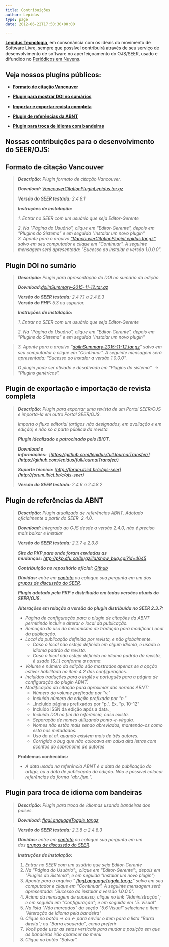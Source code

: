 ```yaml
---
title: Contribuições
author: Lepidus
type: page
date: 2012-06-22T17:50:30+00:00

---
```

**[Lepidus Tecnologia][1]**, em consonância com os ideais do movimento de Software Livre, sempre que possível contribuirá através de seu serviço de desenvolvimento de software no aperfeiçoamento do OJS/SEER, usado e difundido no [Periódicos em Nuvens][2].

## Veja nossos plugins públicos:

- **[Formato de citação Vancouver](http://periodicos.emnuvens.com.br/wp-content/uploads/2012/06/VancouverCitationPluginLepidus.tar.gz)**  

- **[Plugin para mostrar DOI no sumários](http://periodicos.emnuvens.com.br/wp-content/uploads/2015/11/doiInSummary-2015-11-12.tar.gz)**  

- **[Importar e exportar revista completa](https://github.com/lepidus/fullJournalTransfer/)**  

- **[Plugin de referências da ABNT](http://pkp.sfu.ca/bugzilla/show_bug.cgi?id=4645)**  

- **[Plugin para troca de idioma com bandeiras](http://periodicos.emnuvens.com.br/wp-content/uploads/2013/03/flagLanguageToggle.tar.gz)**

## Nossas contribuições para o desenvolvimento do SEER/OJS:

## Formato de citação Vancouver

> _**Descrição:** Plugin formato de citação Vancouver._
> 
> _**Download:** [VancouverCitationPluginLepidus.tar.gz][4]_
> 
> _**Versão do SEER testada:** 2.4.8.1_
> 
> _**Instruções de instalação:**_
> 
>   _1. Entrar no SEER com um usuário que seja Editor-Gerente_
>   
>    _2. Na "Página do Usuário", clique em "Editor-Gerente", depois em "Plugins do Sistema" e em seguida "Instalar um novo plugin"_  
>   _3. Aponte para o arquivo ["VancouverCitationPluginLepidus.tar.gz"][4] salvo em seu computador e clique em "Continuar". A seguinte mensagem será apresentada: "Sucesso ao instalar a versão 1.0.0.0"._

## Plugin DOI no sumário

> _**Descrição:** Plugin para apresentação do DOI no sumário da edição._
> 
> _**Download:**[doiInSummary-2015-11-12.tar.gz][5]_
> 
> _**Versão do SEER testada:** 2.4.7.1 a 2.4.8.3  
> **Versão do PHP:** 5.3 ou superior._
> 
> _**Instruções de instalação:**_
> 
>   _1. Entrar no SEER com um usuário que seja Editor-Gerente_
>   
>   _2. Na "Página do Usuário", clique em "Editor-Gerente", depois em "Plugins do Sistema" e em seguida "Instalar um novo plugin"_

>   _3. Aponte para o arquivo "[doiInSummary-2015-11-12.tar.gz][5]" salvo em seu computador e clique em "Continuar". A seguinte mensagem será apresentada: "Sucesso ao instalar a versão 1.0.0.0"._
> 
> _O plugin pode ser ativado e desativado em "Plugins do sistema"  -> "Plugins genéricos"._

## Plugin de exportação e importação de revista completa

> _**Descrição:** Plugin para exportar uma revista de um Portal SEER/OJS e importá-la em outro Portal SEER/OJS._
> 
> _Importa o fluxo editorial (artigos não designados, em avaliação e em edição) e não só a parte pública da revista._  
>   
> _**Plugin idealizado e patrocinado pelo IBICT.**_
> 
> _**Download e informações:**  [https://github.com/lepidus/fullJournalTransfer/](https://github.com/lepidus/fullJournalTransfer/)_
> 
> _**Suporte técnico:** [http://forum.ibict.br/c/ojs-seer](http://forum.ibict.br/c/ojs-seer)_
> 
> _**Versão do SEER testada:** 2.4.6 a 2.4.8.2_
> 

## Plugin de referências da ABNT

> _**Descrição:** Plugin atualizado de referências ABNT. Adotado oficialmente a partir do SEER  2.4.0._
> 
> _**Download:** Integrado ao OJS desde a versão 2.4.0, não é preciso mais baixar e instalar_
> 
> _**Versão do SEER testada:** 2.3.7 e 2.3.8_
> 
> _**Site da PKP para onde foram enviadas as mudanças:** <http://pkp.sfu.ca/bugzilla/show_bug.cgi?id=4645>_
> 
> _**Contribuição no repositório oficial:** [Github][6]_
> 
> _**Dúvidas:** entre em [contato][6] ou coloque sua pergunta em um dos [grupos de discussão do SEER](http://seer.ibict.br/index.php?option=com_content&task=view&id=488&Itemid=120)._
> 
> _**Plugin adotado pela PKP e distribuído em todas versões atuais do SEER/OJS.**_
> 
> _**Alterações em relação a versão do plugin distribuída no SEER 2.3.7:**_
> 
>   * _Página de configuração para o plugin de citações da ABNT permitindo incluir e alterar o local da publicação._
>   * _Remoção do uso do mecanismo de tradução para modificar Local da publicação._
>   * _Local da publicação definido por revista, e não globalmente._ 
>       * _Caso o local não esteja definido em algum idioma, é usado o idioma padrão da revista._
>       * _Caso o local não esteja definido no idioma padrão da revista, é usado [S.l.] conforme a norma._
>   * _Volume e número da edição são mostrados apenas se a opção estiver habilitada no item 4.2 das configurações._
>   * _Incluídas traduções para o inglês e português para a página de configuração do plugin ABNT._
>   * _Modificação da citação para aproximar das normas ABNT:_ 
>       * _Número do volume prefixada por "v."_
>       * _Incluído número da edição prefixada por "n."_
>       * _Incluído páginas prefixados por "p.". Ex. "p. 10-12"
>       * Incluído ISSN da edição após a data._
>       * _Incluído DOI no fim da referência, caso exista._
>       * _Separação de nomes utilizando ponto-e-vírgula._
>       * _Nomes não estão mais sendo abreviados, mantendo-os como está nos metadados._
>       * _Uso do et al. quando existem mais de três autores._
>       * _Corrigido o bug que não colocava em caixa alta letras com acentos do sobrenome de autores_
> 
> **Problemas conhecidos:**
> 
>   * _A data usada na referência ABNT é a data de publicação do artigo, ou a data de publicação da edição. Não é possível colocar referências da forma "abr./jun."._

## Plugin para troca de idioma com bandeiras

> _**Descrição:** Plugin para troca de idiomas usando bandeiras dos países._
> 
> _**Download:** [flagLanguageToggle.tar.gz](http://periodicos.emnuvens.com.br/wp-content/uploads/2013/03/flagLanguageToggle.tar.gz)_

> _**Versão do SEER testada:** 2.3.8 a 2.4.8.3_
> 
> _**Dúvidas:** entre em [contato](http://periodicos.emnuvens.com.br/contato/) ou coloque sua pergunta em um dos [grupos de discussão do SEER](http://seer.ibict.br/index.php?option=com_content&task=view&id=488&Itemid=120)._
> 
> _**Instruções de instalação:**_
> 
>   1. _Entrar no SEER com um usuário que seja Editor-Gerente_
>   2. _Na "Página do Usuário";, clique em "Editor-Gerente";, depois em "Plugins do Sistema"; e em seguida "Instalar um novo plugin";_
>   3. _Aponte para o arquivo " [flagLanguageToggle.tar.gz](http://periodicos.emnuvens.com.br/wp-content/uploads/2013/03/flagLanguageToggle.tar.gz)" salvo em seu computador e clique em "Continuar". A seguinte mensagem será apresentada: "Sucesso ao instalar a versão 1.0.0.0"._
>   4. _Acima da mensagem de sucesso, clique no link "Administração"; e em seguida em "Configuração"; e em seguida em "5. Visual"_
>   5. _Na lista "Não marcados" da seção "5.6 Visual" selecione o item "Alteração de idioma pela bandeira"_
>   6. _Clique no botão -> ou <- para enviar o item para a lista "Barra direita"; ou "Barra esquerda", como preferir_
>   7. _Você pode usar as setas verticais para mudar a posição em que as bandeiras irão aparecer no menu_
>   8. _Clique no botão "Salvar"._


 [1]: http://lepidus.com.br/
 [2]: /o-que-e/ "O que é"
 [3]: #Vancouver
 [4]: http://periodicos.emnuvens.com.br/wp-content/uploads/2012/06/VancouverCitationPluginLepidus.tar.gz
 [5]: http://periodicos.emnuvens.com.br/wp-content/uploads/2015/11/doiInSummary-2015-11-12.tar.gz
 [6]: https://github.com/pkp/ojs/commit/09078ebb40bd94e5da5a57a30eddd2174bcae943
 [7]: /contato/ "Contato"